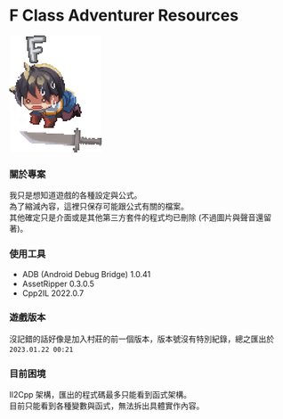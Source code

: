 # F Class Adventurer Resources 

![](Resources/tutorial/introimg/1_Character.png)

### 關於專案
我只是想知道遊戲的各種設定與公式。  
為了縮減內容，這裡只保存可能跟公式有關的檔案。  
其他確定只是介面或是其他第三方套件的程式均已刪除 (不過圖片與聲音還留著)。

### 使用工具
- ADB (Android Debug Bridge) 1.0.41
- AssetRipper 0.3.0.5
- Cpp2IL 2022.0.7

### 遊戲版本
沒記錯的話好像是加入村莊的前一個版本，版本號沒有特別紀錄，總之匯出於 `2023.01.22 00:21`

### 目前困境
Il2Cpp 架構，匯出的程式碼最多只能看到函式架構。  
目前只能看到各種變數與函式，無法拆出具體實作內容。  

